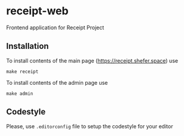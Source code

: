 # receipt-web
Frontend application for Receipt Project

## Installation
To install contents of the main page (https://receipt.shefer.space) use
```
make receipt
```

To install contents of the admin page use
```
make admin
```

## Codestyle
Please, use `.editorconfig` file to setup the codestyle for your editor
